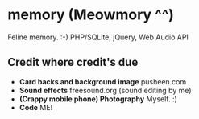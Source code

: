 memory (Meowmory ^^)
=====================

Feline memory. :-) PHP/SQLite, jQuery, Web Audio API

Credit where credit's due
-------------------------

* **Card backs and background image** pusheen.com
* **Sound effects** freesound.org (sound editing by me)
* **(Crappy mobile phone) Photography** Myself. :)
* **Code** ME!